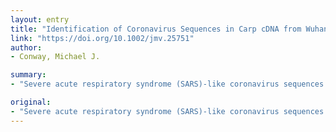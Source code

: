 ```yaml
---
layout: entry
title: "Identification of Coronavirus Sequences in Carp cDNA from Wuhan, China"
link: "https://doi.org/10.1002/jmv.25751"
author:
- Conway, Michael J.

summary:
- "Severe acute respiratory syndrome (SARS)-like coronavirus sequences were identified in two separate cDNA pools. The first pool was from a Carassius auratus cell line and the second was from Ctenopharyngodon idella (grass carp) head kidney tissue. BLAST analysis suggests that these sequences belong to SARS. Sequences aren't evolutionarily conserved in other species."

original:
- "Severe acute respiratory syndrome (SARS)-like coronavirus sequences were identified in two separate cDNA pools. The first pool was from a Carassius auratus (crusian carp) cell line and the second was from Ctenopharyngodon idella (grass carp) head kidney tissue. BLAST analysis suggests that these sequences belong to SARS-like coronaviruses, and that they aren't evolutionarily conserved in other species. Investigation of the submitting laboratories revealed that two laboratories from the Institute of Hydrobiology at the Chinese Academy of Sciences in Wuhan, China performed the research and submitted the cDNA libraries to GenBank. This institution is very close in proximity to the Wuhan South China Seafood Wholesale Market where SARS-CoV-2 first amplified in the human population. It is possible that these sequences are an artifact of the bioinformatics pipeline that was used. It is also possible that SARS-like coronaviruses are a common environmental pathogen in the region that may be in aquatic habitats. This article is protected by copyright. All rights reserved."
---
```


